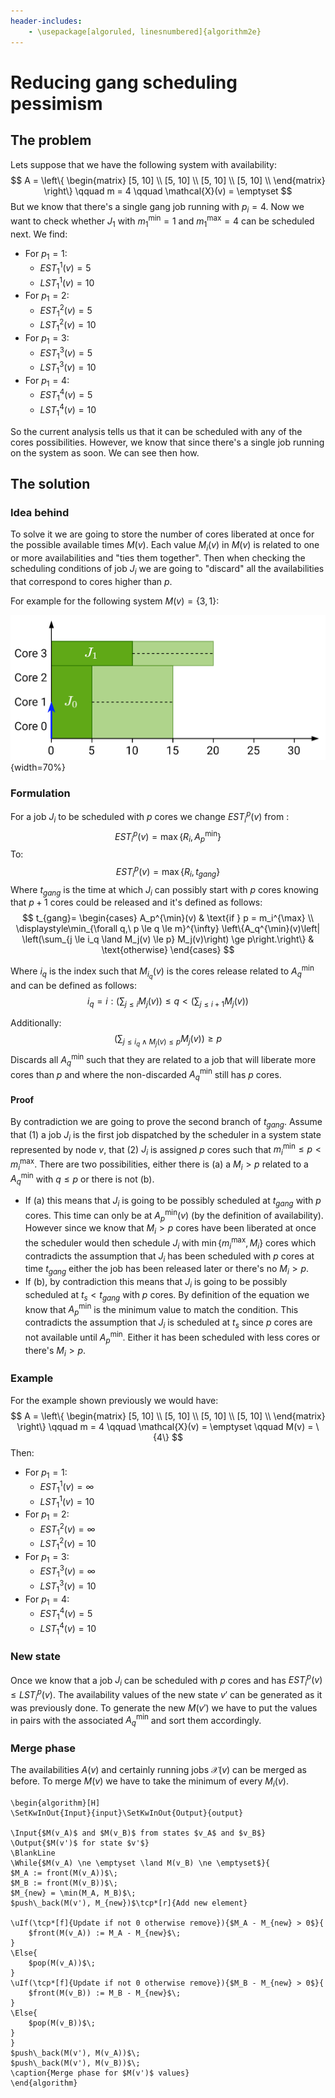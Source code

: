 ```yaml
---
header-includes:
	- \usepackage[algoruled, linesnumbered]{algorithm2e}
---
```




# Reducing gang scheduling pessimism

## The problem

Lets suppose that we have the following system with availability:
$$
A = \left\{
\begin{matrix}
[5, 10] \\ 
[5, 10] \\ 
[5, 10] \\ 
[5, 10] \\
\end{matrix}
\right\} \qquad m = 4 \qquad \mathcal{X}(v) = \emptyset
$$
But we know that there's a single gang job running with $p_i = 4$. Now we want to check whether $J_1$ with $m_1^{\min} = 1$ and $m_1^{\max} = 4$ can be scheduled next. We find:

- For $p_1=1$:
  - $EST_1^1(v) = 5$
  - $LST_1^1(v) =10$
- For $p_1 = 2$:
  - $EST_1^2(v) = 5$
  - $LST_1^2(v) =10$
- For $p_1 = 3$:
  - $EST_1^3(v) = 5$
  - $LST_1^3(v) =10$
- For $p_1 = 4$:
  - $EST_1^4(v) = 5$
  - $LST_1^4(v) =10$

So the current analysis tells us that it can be scheduled with any of the cores possibilities. However, we know that since there's a single job running on the system as soon. We can see then how.

## The solution

### Idea behind

To solve it we are going to store the number of cores liberated at once for the possible available times $M(v)$. Each value $M_i(v)$ in $M(v)$ is related to one or more availabilities and "ties them together". Then when checking the scheduling conditions of job $J_i$ we are going to "discard" all the availabilities that correspond to cores higher than $p$.

For example for the following system $M(v) = \{3, 1\}$:

![Example of system with two jobs](images/extra_04/gang.png){width=70%}

### Formulation

For a job $J_i$ to be scheduled with $p$ cores we change $EST_i^p(v)$ from :
$$
EST_i^p(v)= \max\{R_i, A_p^{\min}\}
$$
To:
$$
EST_i^p(v)=\max\{R_i, t_{gang}\}
$$
Where $t_{gang}$ is the time at which $J_i$ can possibly start with $p$ cores knowing that $p+1$ cores could be released and it's defined as follows:
$$
t_{gang}= \begin{cases}
A_p^{\min}(v) & \text{if } p = m_i^{\max} \\
\displaystyle\min_{\forall q,\ p \le q \le m}^{\infty} \left\{A_q^{\min}(v)\left| \left(\sum_{j \le i_q \land M_j(v) \le p} M_j(v)\right) \ge p\right.\right\} & \text{otherwise}
\end{cases}
$$

Where $i_q$ is the index such that $M_{i_q}(v)$ is the cores release related to $A_q^{\min}$ and can be defined as follows:
$$
i_q = i : \left(\sum_{j \le i}M_j(v)\right) \le q < \left(\sum_{j \le i+1}M_j(v)\right)
$$


Additionally:
$$
\left(\sum_{j \le i_q \land M_j(v) \le p} M_j(v)\right) \ge p
$$
Discards all $A_q^{\min}$ such that they are related to a job that will liberate more cores than $p$ and where the non-discarded $A_q^{\min}$ still has $p$ cores.

#### Proof

By contradiction we are going to prove the second branch of $t_{gang}$. Assume that (1) a job $J_i$ is the first job dispatched by the scheduler in a system state represented by node $v$, that (2) $J_i$ is assigned $p$ cores such that $m_i^{\min} \le p < m_i^{\max}$. There are two possibilities, either there is (a) a $M_i > p$ related to a $A_q^{\min}$ with $q \le p$ or there is not (b).

- If (a) this means that $J_i$ is going to be possibly scheduled at $t_{gang}$ with $p$ cores. This time can only be at $A_p^{\min}(v)$ (by the definition of availability). However since we know that $M_i > p$ cores have been liberated at once the scheduler would then schedule $J_i$ with $\min\{m_i^{\max}, M_i\}$ cores which contradicts the assumption that $J_i$ has been scheduled with $p$ cores at time $t_{gang}$ either the job has been released later or there's no $M_i > p$.
- If (b), by contradiction this means that $J_i$ is going to be possibly scheduled at $t_s < t_{gang}$ with $p$ cores. By definition of the equation we know that $A_p^{\min}$ is the minimum value to match the condition. This contradicts the assumption that $J_i$ is scheduled at $t_s$ since $p$ cores are not available until $A_p^{\min}$. Either it has been scheduled with less cores or there's $M_i > p$.

### Example

For the example shown previously we would have:
$$
A = \left\{
\begin{matrix}
[5, 10] \\ 
[5, 10] \\ 
[5, 10] \\ 
[5, 10] \\
\end{matrix}
\right\} \qquad m = 4 \qquad \mathcal{X}(v) = \emptyset \qquad M(v) = \{4\}
$$
Then:

- For $p_1=1$:
  - $EST_1^1(v) = \infty$
  - $LST_1^1(v) =10$
- For $p_1 = 2$:
  - $EST_1^2(v) = \infty$
  - $LST_1^2(v) =10$
- For $p_1 = 3$:
  - $EST_1^3(v) = \infty$
  - $LST_1^3(v) =10$
- For $p_1 = 4$:
  - $EST_1^4(v) = 5$
  - $LST_1^4(v) =10$

### New state

Once we know that a job $J_i$ can be scheduled with $p$ cores and has $EST_i^p(v) \le LST_i^p(v)$. The availability values of the new state $v'$ can be generated as it was previously done. To generate the new $M(v')$ we have to put the values in pairs with the associated $A_q^{\min}$ and sort them accordingly.

### Merge phase

The availabilities $A(v)$ and certainly running jobs $\mathcal{X}(v)$ can be merged as before. To merge $M(v)$ we have to take the minimum of every $M_i(v)$.

```{=latex}
\begin{algorithm}[H]
\SetKwInOut{Input}{input}\SetKwInOut{Output}{output}

\Input{$M(v_A)$ and $M(v_B)$ from states $v_A$ and $v_B$}
\Output{$M(v')$ for state $v'$}
\BlankLine
\While{$M(v_A) \ne \emptyset \land M(v_B) \ne \emptyset$}{
$M_A := front(M(v_A))$\;
$M_B := front(M(v_B))$\;
$M_{new} = \min(M_A, M_B)$\;
$push\_back(M(v'), M_{new})$\tcp*[r]{Add new element}

\uIf(\tcp*[f]{Update if not 0 otherwise remove}){$M_A - M_{new} > 0$}{
	$front(M(v_A)) := M_A - M_{new}$\;
}
\Else{
	$pop(M(v_A))$\;
}
\uIf(\tcp*[f]{Update if not 0 otherwise remove}){$M_B - M_{new} > 0$}{
	$front(M(v_B)) := M_B - M_{new}$\;
}
\Else{
	$pop(M(v_B))$\;
}
}
$push\_back(M(v'), M(v_A))$\;
$push\_back(M(v'), M(v_B))$\;
\caption{Merge phase for $M(v')$ values}
\end{algorithm}
```



